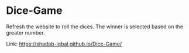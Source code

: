 # Dice-Game

Refresh the website to roll the dices. The winner is selected based on the greater number.

Link: https://shadab-iqbal.github.io/Dice-Game/
